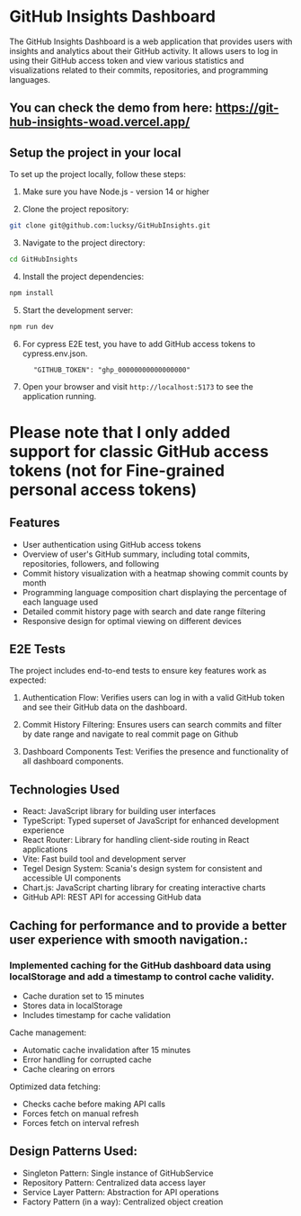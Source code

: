 # GitHub Insights Dashboard

The GitHub Insights Dashboard is a web application that provides users with insights and analytics about their GitHub activity. It allows users to log in using their GitHub access token and view various statistics and visualizations related to their commits, repositories, and programming languages.

## You can check the demo from here: https://git-hub-insights-woad.vercel.app/


## Setup the project in your local

To set up the project locally, follow these steps:

1. Make sure you have Node.js - version 14 or higher

2. Clone the project repository:

```bash
git clone git@github.com:lucksy/GitHubInsights.git
```
3. Navigate to the project directory:

```bash
cd GitHubInsights
```

4. Install the project dependencies:

```bash
npm install
```

5. Start the development server:

```bash
npm run dev
```

6. For cypress E2E test, you have to add GitHub access tokens to cypress.env.json.

```
      "GITHUB_TOKEN": "ghp_00000000000000000"
```

7. Open your browser and visit `http://localhost:5173` to see the application running.

# Please note that I only added support for classic GitHub access tokens (not for Fine-grained personal access tokens)

## Features

- User authentication using GitHub access tokens
- Overview of user's GitHub summary, including total commits, repositories, followers, and following
- Commit history visualization with a heatmap showing commit counts by month
- Programming language composition chart displaying the percentage of each language used
- Detailed commit history page with search and date range filtering
- Responsive design for optimal viewing on different devices

## E2E Tests

The project includes end-to-end tests to ensure key features work as expected:

1. Authentication Flow: Verifies users can log in with a valid GitHub token and see their GitHub data on the dashboard.

2. Commit History Filtering: Ensures users can search commits and filter by date range and navigate to real commit page on Github

3. Dashboard Components Test: Verifies the presence and functionality of all dashboard components.

## Technologies Used

- React: JavaScript library for building user interfaces
- TypeScript: Typed superset of JavaScript for enhanced development experience
- React Router: Library for handling client-side routing in React applications
- Vite: Fast build tool and development server
- Tegel Design System: Scania's design system for consistent and accessible UI components
- Chart.js: JavaScript charting library for creating interactive charts
- GitHub API: REST API for accessing GitHub data

## Caching for performance and to provide a better user experience with smooth navigation.:
### Implemented caching for the GitHub dashboard data using localStorage and add a timestamp to control cache validity.

- Cache duration set to 15 minutes
- Stores data in localStorage
- Includes timestamp for cache validation

Cache management:
- Automatic cache invalidation after 15 minutes
- Error handling for corrupted cache
- Cache clearing on errors

Optimized data fetching:
- Checks cache before making API calls
- Forces fetch on manual refresh
- Forces fetch on interval refresh

## Design Patterns Used:
- Singleton Pattern: Single instance of GitHubService
- Repository Pattern: Centralized data access layer
- Service Layer Pattern: Abstraction for API operations
- Factory Pattern (in a way): Centralized object creation


